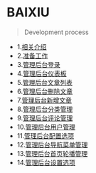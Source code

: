 # BAIXIU
> Development process
* 1.[相关介绍](https://github.com/Uncle-He/baixiu/tree/master/01-introduce.md)
* 2.[准备工作]()
* 3.[管理后台登录]()
* 4.[管理后台仪表板]()
* 5.[管理后台文章列表]()
* 6.[管理后台删除文章]()
* 7.[管理后台新增文章]()
* 8.[管理后台分类管理]()
* 9.[管理后台评论管理]()
* 10.[管理后台用户管理]()
* 11.[管理后台配置选项]()
* 12.[管理后台导航菜单管理]()
* 13.[管理后台首页轮播管理]()
* 14.[管理后台设置选项]()
